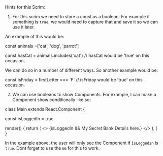 Hints for this Scrim:

1. For this scrim we need to store a const as a boolean. For example if something is
`true`, we would need to capture that and save it so we can use it later.

An example of this would be:

const animals =['cat', 'dog', 'parrot']

const hasCat = animals.includes('cat') // hasCat would be 'true' on this occasion.


We can do so in a number of different ways. So another example would be:

const isFriday = firstLetter === 'F' // isFriday would be 'true' on this occasion.



2. We can use booleans to show Components. For example, I can make a Component show
conditionally like so:

class Main extends React.Component {

  const isLoggedIn = true
    
  render() {
    return (
      <>
        <StyledSection>
          {isLoggedIn && <BankDetails>My Secret Bank Details here.</BankDetails>}
        </StyledSection>
      </>
    );
  }
}

In the example above, the user will only see the <BankDetails/> Component if 
`isLoggedIn` is `true`. Dont forget to use the `&&` for this to work.


